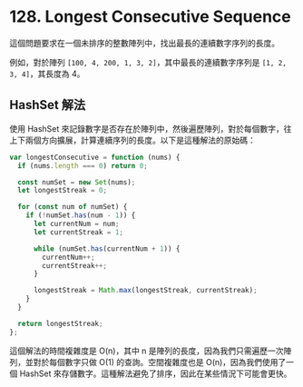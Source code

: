 # 128. Longest Consecutive Sequence

這個問題要求在一個未排序的整數陣列中，找出最長的連續數字序列的長度。

例如，對於陣列 `[100, 4, 200, 1, 3, 2]`，其中最長的連續數字序列是 `[1, 2, 3, 4]`，其長度為 4。

## HashSet 解法

使用 HashSet 來記錄數字是否存在於陣列中，然後遍歷陣列，對於每個數字，往上下兩個方向擴展，計算連續序列的長度。以下是這種解法的原始碼：

```javascript
var longestConsecutive = function (nums) {
  if (nums.length === 0) return 0;

  const numSet = new Set(nums);
  let longestStreak = 0;

  for (const num of numSet) {
    if (!numSet.has(num - 1)) {
      let currentNum = num;
      let currentStreak = 1;

      while (numSet.has(currentNum + 1)) {
        currentNum++;
        currentStreak++;
      }

      longestStreak = Math.max(longestStreak, currentStreak);
    }
  }

  return longestStreak;
};
```

這個解法的時間複雜度是 O(n)，其中 n 是陣列的長度，因為我們只需遍歷一次陣列，並對於每個數字只做 O(1) 的查詢。空間複雜度也是 O(n)，因為我們使用了一個 HashSet 來存儲數字。這種解法避免了排序，因此在某些情況下可能會更快。
